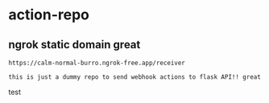 # action-repo

## ngrok static domain great
```
https://calm-normal-burro.ngrok-free.app/receiver
```

```
this is just a dummy repo to send webhook actions to flask API!! great
```

test

